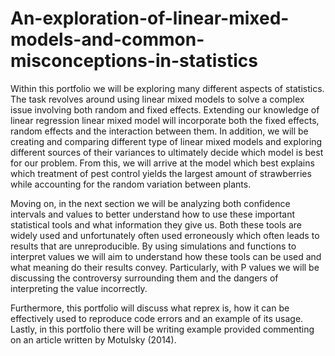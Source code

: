 # An-exploration-of-linear-mixed-models-and-common-misconceptions-in-statistics

Within this portfolio we will be exploring many different aspects of statistics. The task revolves around using linear mixed models to solve a complex issue involving both random and fixed effects. Extending our knowledge of linear regression linear mixed model will incorporate both the fixed effects, random effects and the interaction between them. In addition, we will be creating and comparing different type of linear mixed models and exploring different sources of their variances to ultimately decide which model is best for our problem. From this, we will arrive at the model which best explains which treatment of pest control yields the largest amount of strawberries while accounting for the random variation between plants. 

Moving on, in the next section we will be analyzing both confidence intervals and values to better understand how to use these important statistical tools and what information they give us. Both these tools are widely used and unfortunately often used erroneously which often leads to results that are unreproducible. By using simulations and functions to interpret values we will aim to understand how these tools can be used and what meaning do their results convey. Particularly, with P values we will be discussing the controversy surrounding them and the dangers of interpreting the value incorrectly. 

Furthermore, this portfolio will discuss what reprex is, how it can be effectively used to reproduce code errors and an example of its usage. Lastly, in this portfolio there will be writing example provided commenting on an article written by Motulsky (2014).
